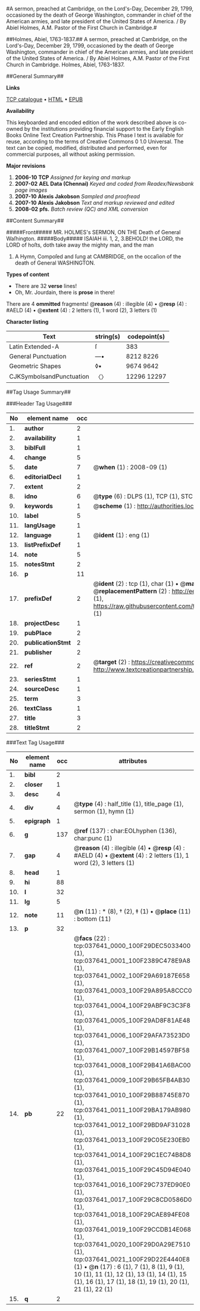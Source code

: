 #A sermon, preached at Cambridge, on the Lord's-Day, December 29, 1799, occasioned by the death of George Washington, commander in chief of the American armies, and late president of the United States of America. / By Abiel Holmes, A.M. Pastor of the First Church in Cambridge.#

##Holmes, Abiel, 1763-1837.##
A sermon, preached at Cambridge, on the Lord's-Day, December 29, 1799, occasioned by the death of George Washington, commander in chief of the American armies, and late president of the United States of America. / By Abiel Holmes, A.M. Pastor of the First Church in Cambridge.
Holmes, Abiel, 1763-1837.

##General Summary##

**Links**

[TCP catalogue](http://www.ota.ox.ac.uk/tcp/)  • 
[HTML](http://tei.it.ox.ac.uk/tcp/Texts-HTML/free/N28/N28238.html)  • 
[EPUB](http://tei.it.ox.ac.uk/tcp/Texts-EPUB/free/N28/N28238.epub)

**Availability**

This keyboarded and encoded edition of the
	       work described above is co-owned by the institutions
	       providing financial support to the Early English Books
	       Online Text Creation Partnership. This Phase I text is
	       available for reuse, according to the terms of Creative
	       Commons 0 1.0 Universal. The text can be copied,
	       modified, distributed and performed, even for
	       commercial purposes, all without asking permission.

**Major revisions**

1. __2006-10__ __TCP__ *Assigned for keying and markup*
1. __2007-02__ __AEL Data (Chennai)__ *Keyed and coded from Readex/Newsbank page images*
1. __2007-10__ __Alexis Jakobson__ *Sampled and proofread*
1. __2007-10__ __Alexis Jakobson__ *Text and markup reviewed and edited*
1. __2008-02__ __pfs.__ *Batch review (QC) and XML conversion*

##Content Summary##

#####Front#####
MR. HOLMES's SERMON, ON THE Death of General Waſhington.
#####Body#####
ISAIAH iii. 1, 2, 3.BEHOLD! the LORD, the LORD of hoſts, doth take away the mighty man, and the man 
1. A Hymn, Compoſed and ſung at CAMBRIDGE, on the occaſion of the death of General WASHINGTON.

**Types of content**

  * There are 32 **verse** lines!
  * Oh, Mr. Jourdain, there is **prose** in there!

There are 4 **ommitted** fragments! 
 @__reason__ (4) : illegible (4)  •  @__resp__ (4) : #AELD (4)  •  @__extent__ (4) : 2 letters (1), 1 word (2), 3 letters (1)

**Character listing**


|Text|string(s)|codepoint(s)|
|---|---|---|
|Latin Extended-A|ſ|383|
|General Punctuation|—•|8212 8226|
|Geometric Shapes|◊▪|9674 9642|
|CJKSymbolsandPunctuation|〈〉|12296 12297|

##Tag Usage Summary##

###Header Tag Usage###

|No|element name|occ|attributes|
|---|---|---|---|
|1.|__author__|2||
|2.|__availability__|1||
|3.|__biblFull__|1||
|4.|__change__|5||
|5.|__date__|7| @__when__ (1) : 2008-09 (1)|
|6.|__editorialDecl__|1||
|7.|__extent__|2||
|8.|__idno__|6| @__type__ (6) : DLPS (1), TCP (1), STC (1), NOTIS (1), IMAGE-SET (1), EVANS-CITATION (1)|
|9.|__keywords__|1| @__scheme__ (1) : http://authorities.loc.gov/ (1)|
|10.|__label__|5||
|11.|__langUsage__|1||
|12.|__language__|1| @__ident__ (1) : eng (1)|
|13.|__listPrefixDef__|1||
|14.|__note__|5||
|15.|__notesStmt__|2||
|16.|__p__|11||
|17.|__prefixDef__|2| @__ident__ (2) : tcp (1), char (1)  •  @__matchPattern__ (2) : ([0-9\-]+):([0-9IVX]+) (1), (.+) (1)  •  @__replacementPattern__ (2) : http://eebo.chadwyck.com/downloadtiff?vid=$1&page=$2 (1), https://raw.githubusercontent.com/textcreationpartnership/Texts/master/tcpchars.xml#$1 (1)|
|18.|__projectDesc__|1||
|19.|__pubPlace__|2||
|20.|__publicationStmt__|2||
|21.|__publisher__|2||
|22.|__ref__|2| @__target__ (2) : https://creativecommons.org/publicdomain/zero/1.0/ (1), http://www.textcreationpartnership.org/docs/. (1)|
|23.|__seriesStmt__|1||
|24.|__sourceDesc__|1||
|25.|__term__|3||
|26.|__textClass__|1||
|27.|__title__|3||
|28.|__titleStmt__|2||


###Text Tag Usage###

|No|element name|occ|attributes|
|---|---|---|---|
|1.|__bibl__|2||
|2.|__closer__|1||
|3.|__desc__|4||
|4.|__div__|4| @__type__ (4) : half_title (1), title_page (1), sermon (1), hymn (1)|
|5.|__epigraph__|1||
|6.|__g__|137| @__ref__ (137) : char:EOLhyphen (136), char:punc (1)|
|7.|__gap__|4| @__reason__ (4) : illegible (4)  •  @__resp__ (4) : #AELD (4)  •  @__extent__ (4) : 2 letters (1), 1 word (2), 3 letters (1)|
|8.|__head__|1||
|9.|__hi__|88||
|10.|__l__|32||
|11.|__lg__|5||
|12.|__note__|11| @__n__ (11) : * (8), † (2), ‡ (1)  •  @__place__ (11) : bottom (11)|
|13.|__p__|32||
|14.|__pb__|22| @__facs__ (22) : tcp:037641_0000_100F29DEC5033400 (1), tcp:037641_0001_100F2389C478E9A8 (1), tcp:037641_0002_100F29A69187E658 (1), tcp:037641_0003_100F29A895A8CCC0 (1), tcp:037641_0004_100F29ABF9C3C3F8 (1), tcp:037641_0005_100F29AD8F81AE48 (1), tcp:037641_0006_100F29AFA73523D0 (1), tcp:037641_0007_100F29B14597BF58 (1), tcp:037641_0008_100F29B41A6BAC00 (1), tcp:037641_0009_100F29B65FB4AB30 (1), tcp:037641_0010_100F29B88745E870 (1), tcp:037641_0011_100F29BA179AB980 (1), tcp:037641_0012_100F29BD9AF31028 (1), tcp:037641_0013_100F29C05E230EB0 (1), tcp:037641_0014_100F29C1EC74B8D8 (1), tcp:037641_0015_100F29C45D94E040 (1), tcp:037641_0016_100F29C737ED90E0 (1), tcp:037641_0017_100F29C8CD0586D0 (1), tcp:037641_0018_100F29CAE894FE08 (1), tcp:037641_0019_100F29CCDB14E068 (1), tcp:037641_0020_100F29D0A29E7510 (1), tcp:037641_0021_100F29D22E4440E8 (1)  •  @__n__ (17) : 6 (1), 7 (1), 8 (1), 9 (1), 10 (1), 11 (1), 12 (1), 13 (1), 14 (1), 15 (1), 16 (1), 17 (1), 18 (1), 19 (1), 20 (1), 21 (1), 22 (1)|
|15.|__q__|2||
